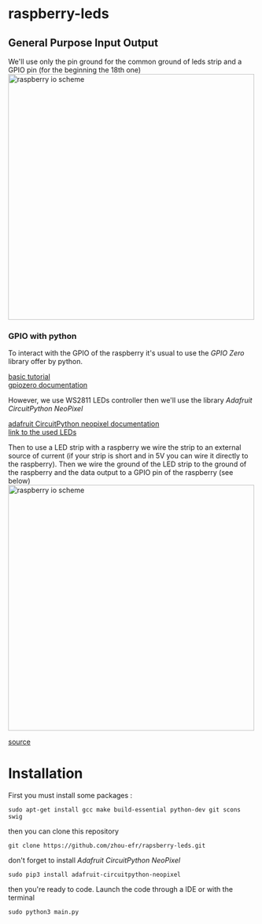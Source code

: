 # raspberry-leds

## General Purpose Input Output
We'll use only the pin ground for the common ground of leds strip and a GPIO pin (for the beginning the 18th one)<br/>
<img src="https://www.framboise314.fr/wp-content/uploads/2018/02/kit_composants_GPIO_01.png" alt="raspberry io scheme" width="500"/>

### GPIO with python
To interact with the GPIO of the raspberry it's usual to use the *GPIO Zero* library offer by python.

[basic tutorial](https://www.raspberrypi.org/documentation/usage/gpio/python/README.md) <br/>
[gpiozero documentation](https://gpiozero.readthedocs.io/en/stable/)

However, we use WS2811 LEDs controller then we'll use the library *Adafruit CircuitPython NeoPixel* 

[adafruit CircuitPython neopixel documentation](https://circuitpython.readthedocs.io/projects/neopixel/en/latest/) <br/>
[link to the used LEDs](https://fr.aliexpress.com/item/32862966303.html?spm=a2g0s.9042311.0.0.12936c373rwYV7)

Then to use a LED strip with a raspberry we wire the strip to an external source of current (if your strip is short and 
in 5V you can wire it directly to the raspberry). Then we wire the ground of the LED strip to the ground of the 
raspberry and the data output to a GPIO pin of the raspberry (see below) <br/> 
<img src="https://tutorials-raspberrypi.de/wp-content/uploads/Raspberry-Pi-WS2812-Steckplatine-600x361.png" alt="raspberry io scheme" width="500"/> 

[source](https://raspberrypi-tutorials.fr/connectez-et-controlez-bandes-led-ws2812-rgb-via-raspberry-pi/)

# Installation
First you must install some packages :

`sudo apt-get install gcc make build-essential python-dev git scons swig`

then you can clone this repository

`git clone https://github.com/zhou-efr/rapsberry-leds.git`

don't forget to install *Adafruit CircuitPython NeoPixel* 

`sudo pip3 install adafruit-circuitpython-neopixel`

then you're ready to code. Launch the code through a IDE or with the terminal 

`sudo python3 main.py`